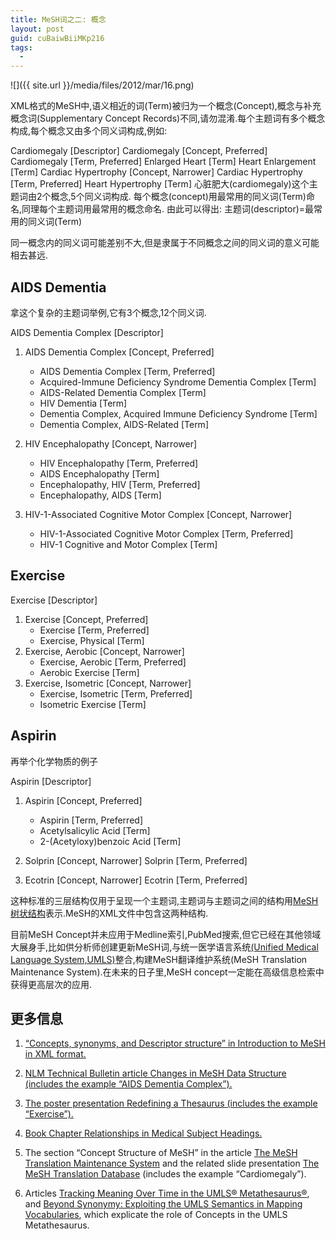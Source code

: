 ```yaml
---
title: MeSH词之二: 概念
layout: post
guid: cuBaiwBiiMKp216
tags:
  - 
---
```



<span class="image-1200">![]({{ site.url }}/media/files/2012/mar/16.png)</span>

XML格式的MeSH中,语义相近的词(Term)被归为一个概念(Concept),概念与补充概念词(Supplementary Concept Records)不同,请勿混淆.每个主题词有多个概念构成,每个概念又由多个同义词构成,例如:

Cardiomegaly [Descriptor]
     Cardiomegaly                      [Concept, Preferred]
          Cardiomegaly                    [Term, Preferred]
          Enlarged Heart                  [Term]
          Heart Enlargement               [Term]
     Cardiac Hypertrophy               [Concept, Narrower]
          Cardiac Hypertrophy             [Term, Preferred]
          Heart Hypertrophy               [Term]
心脏肥大(cardiomegaly)这个主题词由2个概念,5个同义词构成. 每个概念(concept)用最常用的同义词(Term)命名,同理每个主题词用最常用的概念命名. 由此可以得出: 主题词(descriptor)=最常用的同义词(Term)

同一概念内的同义词可能差别不大,但是隶属于不同概念之间的同义词的意义可能相去甚远.

## AIDS Dementia
 
拿这个复杂的主题词举例,它有3个概念,12个同义词.

AIDS Dementia Complex [Descriptor]

 1. AIDS Dementia Complex                                   [Concept, Preferred]
	* AIDS Dementia Complex                                 [Term, Preferred]
	* Acquired-Immune Deficiency Syndrome Dementia Complex  [Term]
	* AIDS-Related Dementia Complex                       [Term]
	* HIV Dementia                                          [Term]
	* Dementia Complex, Acquired Immune Deficiency Syndrome [Term]
	* Dementia Complex, AIDS-Related                        [Term]
          
          
2. HIV Encephalopathy                                       [Concept, Narrower]
	* HIV Encephalopathy                                    [Term, Preferred]
	* AIDS Encephalopathy                                   [Term]
	* Encephalopathy, HIV                                   [Term, Preferred]
	* Encephalopathy, AIDS                                  [Term]
          
3. HIV-1-Associated Cognitive Motor Complex                [Concept, Narrower]
	* HIV-1-Associated Cognitive Motor Complex              [Term, Preferred]
	* HIV-1 Cognitive and Motor Complex                     [Term]


## Exercise

Exercise [Descriptor]
1. Exercise                    [Concept, Preferred]
	* Exercise                  [Term, Preferred]
	* Exercise, Physical        [Term]
2. Exercise, Aerobic           [Concept, Narrower]
	* Exercise, Aerobic         [Term, Preferred]
	* Aerobic Exercise          [Term]
3. Exercise, Isometric         [Concept, Narrower]
	* Exercise, Isometric       [Term, Preferred]
	* Isometric Exercise        [Term]


## Aspirin

再举个化学物质的例子

Aspirin [Descriptor]

1. Aspirin                        [Concept, Preferred]
	* Aspirin                      [Term, Preferred]
	* Acetylsalicylic Acid         [Term]
	* 2-(Acetyloxy)benzoic Acid    [Term]

2. Solprin                        [Concept, Narrower]
	Solprin                      [Term, Preferred]

3. Ecotrin                        [Concept, Narrower]
	Ecotrin                      [Term, Preferred]

这种标准的三层结构仅用于呈现一个主题词,主题词与主题词之间的结构用[MeSH树状结构](http://www.nlm.nih.gov/mesh/intro_trees.html)表示.MeSH的XML文件中包含这两种结构.

目前MeSH Concept并未应用于Medline索引,PubMed搜索,但它已经在其他领域大展身手,比如供分析师创建更新MeSH词,与统一医学语言系统[(Unified Medical Language System,UMLS)](http://www.nlm.nih.gov/research/umls/umlsmain.html)整合,构建MeSH翻译维护系统(MeSH Translation Maintenance System).在未来的日子里,MeSH concept一定能在高级信息检索中获得更高层次的应用.

## 更多信息

1. [“Concepts, synonyms, and Descriptor structure” in Introduction to MeSH in XML format.](http://www.nlm.nih.gov/mesh/xmlmesh.html)

2. [NLM Technical Bulletin article Changes in MeSH Data Structure (includes the example “AIDS Dementia Complex”).](http://www.nlm.nih.gov/pubs/techbull/ma00/ma00_mesh.html)

3. [The poster presentation Redefining a Thesaurus (includes the example “Exercise”).](http://www.nlm.nih.gov/mesh/redefine.html)

4. [Book Chapter Relationships in Medical Subject Headings.](http://www.nlm.nih.gov/mesh/meshrels.html)

5. The section “Concept Structure of MeSH” in the article [The MeSH Translation Maintenance System](http://www.nlm.nih.gov/mesh/mtms_medinfo_2004.html) and the related slide presentation [The MeSH Translation Database](http://www.nlm.nih.gov/mesh/presentations/medinfo2004_mtms/index.htm) (includes the example “Cardiomegaly”).[](http://www.nlm.nih.gov/mesh/mtms_medinfo_2004.html)

6. Articles [Tracking Meaning Over Time in the UMLS® Metathesaurus®](http://www.nlm.nih.gov/mesh/trackingmeaning.html), and [Beyond Synonymy: Exploiting the UMLS Semantics in Mapping Vocabularies](http://www.nlm.nih.gov/mesh/beyond.html), which explicate the role of Concepts in the UMLS Metathesaurus.[]()